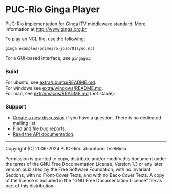 # PUC-Rio Ginga Player

PUC-Rio implementation for Ginga iTV middleware standard. More information at http://www.ginga.org.br

To play an NCL file, use the following:

```bash
ginga examples/primeiro-joao/01sync.ncl
```

For a GUI-based interface, use `gingagui`:

### Build

For ubuntu, see [extra/ubuntu/README.md](extra/ubuntu/README.md).  
For windows see [extra/windows/README.md](extra/windows/README.md).  
For mac, see [extra/macos/README.md](extra/macos/README.md) (not stable).

### Support

* [Create a new discussion](https://github.com/TeleMidia/ginga/discussions) if you have a question. There is no dedicated mailing list.
* [Find and file bug reports](https://github.com/TeleMidia/ginga/issues).
* [Read the API documentation](https://telemidia.github.io/ginga).

---
Copyright (C) 2006-2024 PUC-Rio/Laboratorio TeleMidia

Permission is granted to copy, distribute and/or modify this document under
the terms of the GNU Free Documentation License, Version 1.3 or any later
version published by the Free Software Foundation; with no Invariant
Sections, with no Front-Cover Texts, and with no Back-Cover Texts. A copy of
the license is included in the "GNU Free Documentation License" file as part
of this distribution.
